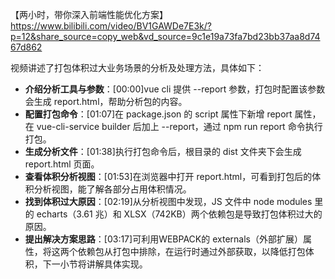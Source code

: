 【两小时，带你深入前端性能优化方案】 https://www.bilibili.com/video/BV1GAWDe7E3k/?p=12&share_source=copy_web&vd_source=9c1e19a73fa7bd23bb37aa8d7467d862


视频讲述了打包体积过大业务场景的分析及处理方法，具体如下：

- **介绍分析工具与参数**：[00:00]vue cli 提供 --report 参数，打包时配置该参数会生成 report.html，帮助分析包的内容。
- **配置打包命令**：[01:07]在 package.json 的 script 属性下新增 report 属性，在 vue-cli-service builder 后加上 --report，通过 npm run report 命令执行打包。
- **生成分析文件**：[01:38]执行打包命令后，根目录的 dist 文件夹下会生成 report.html 页面。
- **查看体积分析视图**：[01:53]在浏览器中打开 report.html，可看到打包后的体积分析视图，能了解各部分占用体积情况。
- **找到体积过大原因**：[02:19]从分析视图中发现，JS 文件中 node modules 里的 echarts（3.61 兆）和 XLSX（742KB）两个依赖包是导致打包体积过大的原因。
- **提出解决方案思路**：[03:17]可利用WEBPACK的 externals（外部扩展）属性，将这两个依赖包从打包中排除，在运行时通过外部获取，以降低打包体积，下一小节将讲解具体实现。